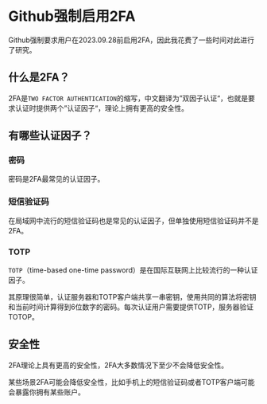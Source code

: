# Github强制启用2FA

Github强制要求用户在2023.09.28前启用2FA，因此我花费了一些时间对此进行了研究。

## 什么是2FA？

2FA是`TWO FACTOR AUTHENTICATION`的缩写，中文翻译为”双因子认证“，也就是要求认证时提供两个”认证因子“，理论上拥有更高的安全性。

## 有哪些认证因子？

### 密码

密码是2FA最常见的认证因子。

### 短信验证码

在局域网中流行的短信验证码也是常见的认证因子，但单独使用短信验证码并不是2FA。

### TOTP

`TOTP`（time-based one-time password）是在国际互联网上比较流行的一种认证因子。

其原理很简单，认证服务器和TOTP客户端共享一串密钥，使用共同的算法将密钥和当前时间计算得到6位数字的密码。每次认证用户需要提供TOTP，服务器验证TOTOP。

## 安全性

2FA理论上具有更高的安全性，2FA大多数情况下至少不会降低安全性。

某些场景2FA可能会降低安全性，比如手机上的短信验证码或者TOTP客户端可能会暴露你拥有某些账户。
